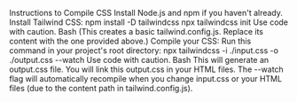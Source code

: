 Instructions to Compile CSS
Install Node.js and npm if you haven't already.
Install Tailwind CSS:
npm install -D tailwindcss
npx tailwindcss init
Use code with caution.
Bash
(This creates a basic tailwind.config.js. Replace its content with the one provided above.)
Compile your CSS:
Run this command in your project's root directory:
npx tailwindcss -i ./input.css -o ./output.css --watch
Use code with caution.
Bash
This will generate an output.css file. You will link this output.css in your HTML files. The --watch flag will automatically recompile when you change input.css or your HTML files (due to the content path in tailwind.config.js).